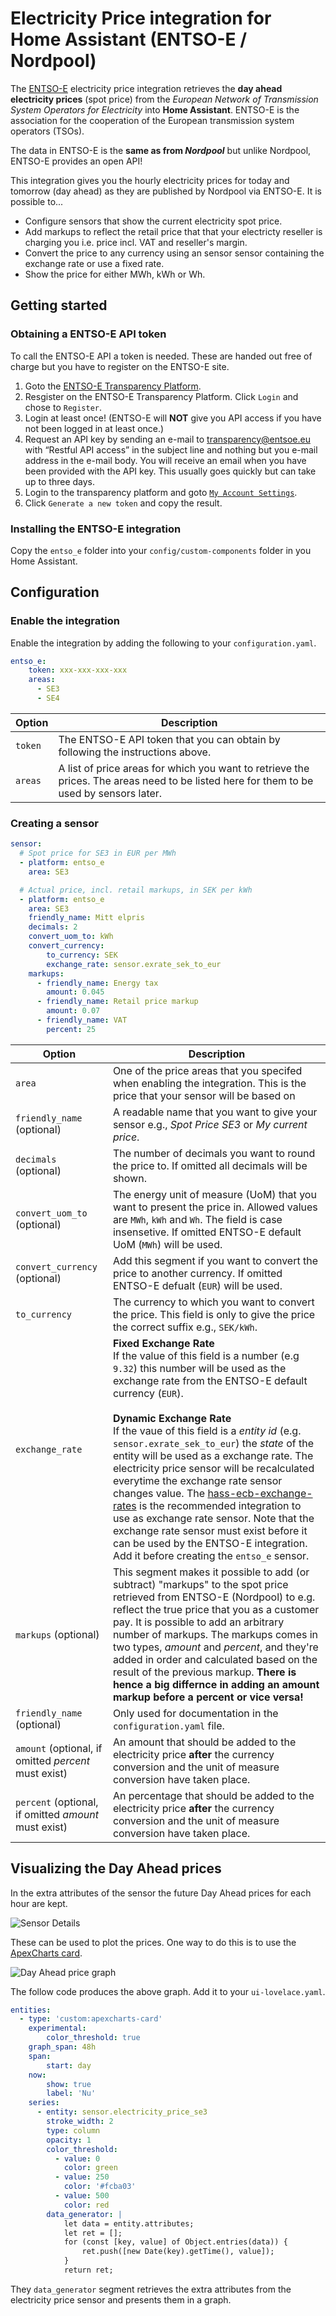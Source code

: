 # Electricity Price integration for Home Assistant (ENTSO-E / Nordpool)
The [ENTSO-E](www.entsoe.eu) electricity price integration retrieves the **day ahead electricity prices** (spot price) from the *European Network of Transmission System Operators for Electricity* into **Home Assistant**. ENTSO-E is the association for the cooperation of the European transmission system operators (TSOs).

The data in ENTSO-E is the **same as from *Nordpool*** but unlike Nordpool, ENTSO-E provides an open API!

This integration gives you the hourly electricity prices for today and tomorrow (day ahead) as they are published by Nordpool via ENTSO-E. It is possible to...
 - Configure sensors that show the current electricity spot price.
 - Add markups to reflect the retail price that that your electricty reseller is charging you i.e. price incl. VAT and reseller's margin.
 - Convert the price to any currency using an sensor sensor containing the exchange rate or use a fixed rate.
 - Show the price for either MWh, kWh or Wh.

## Getting started
### Obtaining a ENTSO-E API token
To call the ENTSO-E API a token is needed. These are handed out free of charge but you have to register on the ENTSO-E site.

1. Goto the [ENTSO-E Transparency Platform](https://transparency.entsoe.eu).
2. Resgister on the ENTSO-E Transparency Platform. Click `Login` and chose to `Register`.
3. Login at least once! (ENTSO-E will **NOT** give you API access if you have not been logged in at least once.)
4. Request an API key by sending an e-mail to transparency@entsoe.eu with “Restful API access” in the subject line and nothing but you e-mail address in the e-mail body. You will receive an email when you have been provided with the API key. This usually goes quickly but can take up to three days.
5. Login to the transparency platform and goto [`My Account Settings`](https://transparency.entsoe.eu/usrm/user/myAccountSettings).
6. Click `Generate a new token` and copy the result.

### Installing the ENTSO-E integration
Copy the `entso_e` folder into your `config/custom-components` folder in you Home Assistant.

## Configuration
### Enable the integration
Enable the integration by adding the following to your `configuration.yaml`.

```yaml
entso_e:
    token: xxx-xxx-xxx-xxx
    areas:
      - SE3
      - SE4
```

| Option      | Description                                    |
| ----------- | ---------------------------------------------- |
| `token`     | The ENTSO-E API token that you can obtain by following the instructions above. |
| `areas`     | A list of price areas for which you want to retrieve the prices. The areas need to be listed here for them to be used by sensors later.|

### Creating a sensor

```yaml
sensor:
  # Spot price for SE3 in EUR per MWh
  - platform: entso_e
    area: SE3

  # Actual price, incl. retail markups, in SEK per kWh
  - platform: entso_e
    area: SE3
    friendly_name: Mitt elpris
    decimals: 2
    convert_uom_to: kWh
    convert_currency:
        to_currency: SEK
        exchange_rate: sensor.exrate_sek_to_eur
    markups:
      - friendly_name: Energy tax
        amount: 0.045
      - friendly_name: Retail price markup
        amount: 0.07
      - friendly_name: VAT
        percent: 25
```

| Option          | Description                                    |
| --------------  | ---------------------------------------------- |
| `area`          | One of the price areas that you specifed when enabling the integration. This is the price that your sensor will be based on |
| `friendly_name`  (optional) | A readable name that you want to give your sensor e.g., *Spot Price SE3* or *My current price*. |
| `decimals`  (optional) | The number of decimals you want to round the price to. If omitted all decimals will be shown. |
| `convert_uom_to`  (optional) | The energy unit of measure (UoM) that you want to present the price in. Allowed values are `MWh`, `kWh` and `Wh`. The field is case insensetive. If omitted ENTSO-E default UoM (`MWh`) will be used. |
| `convert_currency`  (optional) | Add this segment if you want to convert the price to another currency. If omitted ENTSO-E defualt (`EUR`) will be used. |
| `to_currency` | The currency to which you want to convert the price. This field is only to give the price the correct suffix e.g., `SEK/kWh`. |
| `exchange_rate` | **Fixed Exchange Rate** <br/> If the value of this field is a number (e.g `9.32`) this number will be used as the exchange rate from the ENTSO-E default currency (`EUR`). <br/><br/> **Dynamic Exchange Rate** <br/> If the vaue of this field is a *entity id* (e.g. `sensor.exrate_sek_to_eur`) the *state* of the entity will be used as a exchange rate. The electricity price sensor will be recalculated everytime the exchange rate sensor changes value. The [hass-ecb-exchange-rates](https://github.com/yxkrage/hass-ecb-exchange-rates/) is the recommended integration to use as exchange rate sensor. Note that the exchange rate sensor must exist before it can be used by the ENTSO-E integration. Add it before creating the `entso_e` sensor.|
| `markups`  (optional) | This segment makes it possible to add (or subtract) "markups" to the spot price retrieved from ENTSO-E (Nordpool) to e.g. reflect the true price that you as a customer pay. It is possible to add an arbitrary number of markups. The markups comes in two types, *amount* and *percent*, and they're added in order and calculated based on the result of the previous markup. **There is hence a big differnce in adding an amount markup before a percent or vice versa!** |
| `friendly_name`  (optional) | Only used for documentation in the `configuration.yaml` file. |
| `amount`  (optional, if omitted *percent* must exist) | An amount that should be added to the electricity price **after** the currency conversion and the unit of measure conversion have taken place. |
| `percent`  (optional, if omitted *amount* must exist) | An percentage that should be added to the electricity price **after** the currency conversion and the unit of measure conversion have taken place. |


## Visualizing the Day Ahead prices
In the extra attributes of the sensor the future Day Ahead prices for each hour are kept.

![Sensor Details](docs/sensor_details.png)

These can be used to plot the prices. One way to do this is to use the [ApexCharts card](https://community.home-assistant.io/t/apexcharts-card-a-highly-customizable-graph-card/272877).

![Day Ahead price graph](docs/dayahead_price_graph.png)

The follow code produces the above graph. Add it to your `ui-lovelace.yaml`.

```yaml
entities:
  - type: 'custom:apexcharts-card'
    experimental:
        color_threshold: true
    graph_span: 48h
    span:
        start: day
    now:
        show: true
        label: 'Nu'
    series:
      - entity: sensor.electricity_price_se3
        stroke_width: 2
        type: column
        opacity: 1
        color_threshold:
          - value: 0
            color: green
          - value: 250
            color: '#fcba03'
          - value: 500
            color: red
        data_generator: |
            let data = entity.attributes;
            let ret = [];
            for (const [key, value] of Object.entries(data)) {
                ret.push([new Date(key).getTime(), value]);
            }
            return ret;
```

They `data_generator` segment retrieves the extra attributes from the electricity price sensor and presents them in a graph.